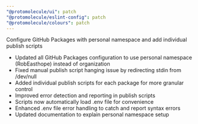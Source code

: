 ```yaml
---
"@protomolecule/ui": patch
"@protomolecule/eslint-config": patch
"@protomolecule/colours": patch
---
```


Configure GitHub Packages with personal namespace and add individual publish scripts

- Updated all GitHub Packages configuration to use personal namespace (RobEasthope) instead of organization
- Fixed manual publish script hanging issue by redirecting stdin from /dev/null
- Added individual publish scripts for each package for more granular control
- Improved error detection and reporting in publish scripts
- Scripts now automatically load .env file for convenience
- Enhanced .env file error handling to catch and report syntax errors
- Updated documentation to explain personal namespace setup
